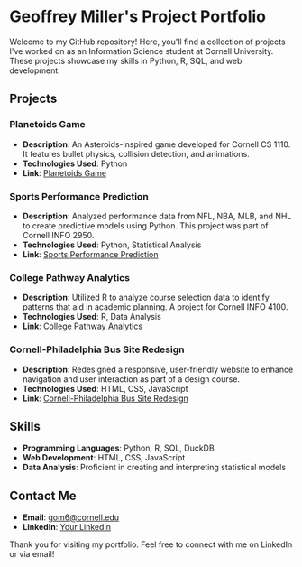 # Geoffrey Miller's Project Portfolio

Welcome to my GitHub repository! Here, you'll find a collection of projects I've worked on as an Information Science student at Cornell University. These projects showcase my skills in Python, R, SQL, and web development.

## Projects

### Planetoids Game
- **Description**: An Asteroids-inspired game developed for Cornell CS 1110. It features bullet physics, collision detection, and animations.
- **Technologies Used**: Python
- **Link**: [Planetoids Game](https://github.com/Geoffreythemiller/GeoffreyMillerProjects/tree/main/planetoids)

### Sports Performance Prediction
- **Description**: Analyzed performance data from NFL, NBA, MLB, and NHL to create predictive models using Python. This project was part of Cornell INFO 2950.
- **Technologies Used**: Python, Statistical Analysis
- **Link**: [Sports Performance Prediction](https://github.com/Geoffreythemiller/GeoffreyMillerProjects/blob/main/2950Finalproject.pdf)

### College Pathway Analytics
- **Description**: Utilized R to analyze course selection data to identify patterns that aid in academic planning. A project for Cornell INFO 4100.
- **Technologies Used**: R, Data Analysis
- **Link**: [College Pathway Analytics](https://github.com/Geoffreythemiller/GeoffreyMillerProjects/blob/main/info4100.finalproject.docx)

### Cornell-Philadelphia Bus Site Redesign
- **Description**: Redesigned a responsive, user-friendly website to enhance navigation and user interaction as part of a design course.
- **Technologies Used**: HTML, CSS, JavaScript
- **Link**: [Cornell-Philadelphia Bus Site Redesign](https://github.com/Geoffreythemiller/GeoffreyMillerProjects/tree/main/1300%20final%20project)

## Skills
- **Programming Languages**: Python, R, SQL, DuckDB
- **Web Development**: HTML, CSS, JavaScript
- **Data Analysis**: Proficient in creating and interpreting statistical models

## Contact Me
- **Email**: gom6@cornell.edu
- **LinkedIn**: [Your LinkedIn](www.linkedin.com/in/geoff-miller-150536251)

Thank you for visiting my portfolio. Feel free to connect with me on LinkedIn or via email!

